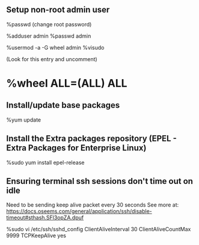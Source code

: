 ## Setup non-root admin user

%passwd
(change root password)

%adduser admin
%passwd admin

%usermod -a -G wheel admin
%visudo

(Look for this entry and uncomment)
 # %wheel  ALL=(ALL)       ALL

## Install/update base packages
%yum update

## Install the Extra packages repository (EPEL - Extra Packages for Enterprise Linux)
%sudo yum install epel-release


## Ensuring terminal ssh sessions don't time out on idle
Need to be sending keep alive packet every 30 seconds  See more at: https://docs.oseems.com/general/application/ssh/disable-timeout#sthash.SFl3opZA.dpuf

%sudo vi /etc/ssh/sshd_config
ClientAliveInterval 30
ClientAliveCountMax 9999
TCPKeepAlive yes

